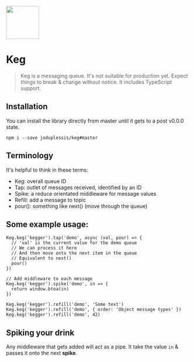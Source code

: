 
<img src="https://joduplessis-keg.s3-us-west-2.amazonaws.com/barrel.svg" width="90" height="90">

# Keg

> Keg is a messaging queue. It's not suitable for production yet. Expect things to break & change without notice. It includes TypeScript support.

## Installation
You can install the library directly from master until it gets to a post v0.0.0 state.
```
npm i --save joduplessis/keg#master
```

## Terminology
It's helpful to think in these terms:
- Keg: overall queue ID
- Tap: outlet of messages received, identified by an ID
- Spike: a reduce orientated middleware for message values
- Refill: add a message to topic
- pour(): something like next() (move through the queue)

## Some example usage:
```
Keg.keg('kegger').tap('demo', async (val, pour) => {
  // 'val' is the current value for the demo queue
  // We can process it here
  // And then move onto the next item in the queue
  // Equivalent to next()
  pour()
})

// Add middleware to each message
Keg.keg('kegger').spike('demo', in => {
  return window.btoa(in)
})

Keg.keg('kegger').refill('demo', 'Some text')
Keg.keg('kegger').refill('demo', { order: 'Object message types' })
Keg.keg('kegger').refill('demo', 42)
```

## Spiking your drink
Any middleware that gets added will act as a pipe. It take the value `in` & passes it onto the next **spike**.
